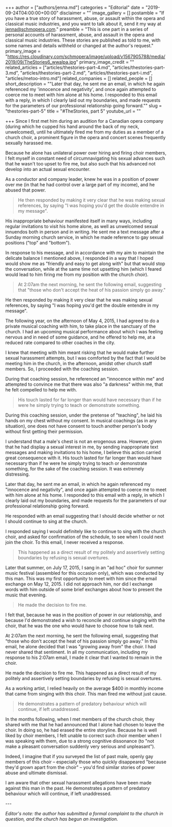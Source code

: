 +++
author = ["authors/jenna.md"]
categories = "Editorial"
date = "2019-09-24T04:00:00+00:00"
disclaimer = ""
image_gallery = []
postamble = "If you have a true story of harassment, abuse, or assault within the opera and classical music industries, and you want to talk about it, send it my way at [jenna@schmopera.com](mailto:jenna@schmopera.com)."
preamble = "This is one part in a series of personal accounts of harassment, abuse, and assault in the opera and classical music industries. These stories are published as told to me, with some names and details withheld or changed at the author's request."
primary_image = "https://res.cloudinary.com/schmopera/image/upload/v1567905788/media/2019/09/TheStories6_wwalpa.jpg"
primary_image_credit = ""
related_articles = ["articles/thestories-part-4.md", "articles/thestories-part-3.md", "articles/thestories-part-2.md", "articles/thestories-part-i.md", "articles/metoo-intro.md"]
related_companies = []
related_people = []
short_description = "\"Later that day, he sent me an email, in which he again referenced my 'innocence and negativity', and once again attempted to coerce me to meet with him alone at his home. I responded to this email with a reply, in which I clearly laid out my boundaries, and made requests for the parameters of our professional relationship going forward.\""
slug = "thestories-part-5"
title = "#TheStories, part 5"
youtube_url = ""

+++
Since I first met him during an audition for a Canadian opera company (during which he cupped his hand around the back of my neck, unwelcomed), until he ultimately fired me from my duties as a member of a church choir, a prominent figure in the opera and concert scenes frequently sexually harassed me.

Because he alone has unilateral power over hiring and firing choir members, I felt myself in constant need of circumnavigating his sexual advances such that he wasn't too upset to fire me, but also such that his advanced not develop into an actual sexual encounter.

As a conductor and company leader, knew he was in a position of power over me (in that he had control over a large part of my income), and he abused that power.

> He then responded by making it very clear that he was making sexual references, by saying "I was hoping you'd get the double entendre in my message".

His inappropriate behaviour manifested itself in many ways, including regular invitations to visit his home alone, as well as unwelcomed sexual innuendos both in person and in writing. He sent me a text message after a Sunday morning church service, in which he made reference to gay sexual positions ("top" and "bottom").

In response to his message, and in accordance with my aim to maintain the delicate balance I mentioned above, I responded in a way that I hoped would show me as "friendly and easy to get along with" but that would stop the conversation, while at the same time not upsetting him (which I feared would lead to him firing me from my position with the church choir).

> At 2:07am the next morning, he sent the following email, suggesting that "those who don't accept the heat of his passion simply go away."

He then responded by making it very clear that he was making sexual references, by saying "I was hoping you'd get the double entendre in my message".

The following year, on the afternoon of May 4, 2015, I had agreed to do a private musical coaching with him, to take place in the sanctuary of the church. I had an upcoming musical performance about which I was feeling nervous and in need of some guidance, and he offered to help me, at a reduced rate compared to other coaches in the city.

I knew that meeting with him meant risking that he would make further sexual harassment attempts, but I was comforted by the fact that I would be meeting him in the church, in the afternoon, amidst other church staff members. So, I proceeded with the coaching session.

During that coaching session, he referenced an "innocence within me" and attempted to convince me that there was also "a darkness" within me, that he felt compelled to help me with.

> His touch lasted for far longer than would have necessary than if he were he simply trying to teach or demonstrate something.

During this coaching session, under the pretense of "teaching", he laid his hands on my chest without my consent. In musical coachings (as in any situation), one does not have consent to touch another person's body without first getting their permission.

I understand that a male's chest is not an erogenous area. However, given that he had display a sexual interest in me, by sending inappropriate text messages and making invitations to his home, I believe this action carried great consequence with it. His touch lasted for far longer than would have necessary than if he were he simply trying to teach or demonstrate something, for the sake of the coaching session. It was extremely distressing.

Later that day, he sent me an email, in which he again referenced my "innocence and negativity", and once again attempted to coerce me to meet with him alone at his home. I responded to this email with a reply, in which I clearly laid out my boundaries, and made requests for the parameters of our professional relationship going forward.

He responded with an email suggesting that I should decide whether or not I should continue to sing at the church.

I responded saying I would definitely like to continue to sing with the church choir, and asked for confirmation of the schedule, to see when I could next join the choir. To this email, I never received a response.

> This happened as a direct result of my politely and assertively setting boundaries by refusing is sexual overtures.

Later that summer, on July 17, 2015, I sang in an "ad hoc" choir for summer music festival (assembled for this occasion only), which was conducted by this man. This was my first opportunity to meet with him since the email exchange on May 12, 2015. I did not approach him, nor did I exchange words with him outside of some brief exchanges about how to present the music that evening.

> He made the decision to fire me.

I felt that, because he was in the position of power in our relationship, and because I'd demonstrated a wish to reconcile and continue singing with the choir, that he was the one who would have to choose how to talk next.

At 2:07am the next morning, he sent the following email, suggesting that "those who don't accept the heat of his passion simply go away." In this email, he alone decided that I was "growing away from" the choir. I had never shared that sentiment. In all my communication, including my response to his 2:07am email, I made it clear that I wanted to remain in the choir.

He made the decision to fire me. This happened as a direct result of my politely and assertively setting boundaries by refusing is sexual overtures.

As a working artist, I relied heavily on the average $400 in monthly income that came from singing with this choir. This man fired me without just cause.

> He demonstrates a pattern of predatory behaviour which will continue, if left unaddressed.

In the months following, when I met members of the church choir, they shared with me that he had announced that I alone had chosen to leave the choir. In doing so, he had erased the entire storyline. Because he is well liked by choir members, I felt unable to correct such choir member when I was speaking with them, due to a strong cognitive dissonance (to "not make a pleasant conversation suddenly very serious and unpleasant").

Indeed, I imagine that if you surveyed the list of past male, openly gay members of this choir – especially those who quickly disappeared "because they'd grown apart from the choir" – you'd find similar stories of power abuse and ultimate dismissal.

I am aware that other sexual harassment allegations have been made against this man in the past. He demonstrates a pattern of predatory behaviour which will continue, if left unaddressed.

\---

_Editor's note: the author has submitted a formal complaint to the church in question, and the church has begun an investigation._